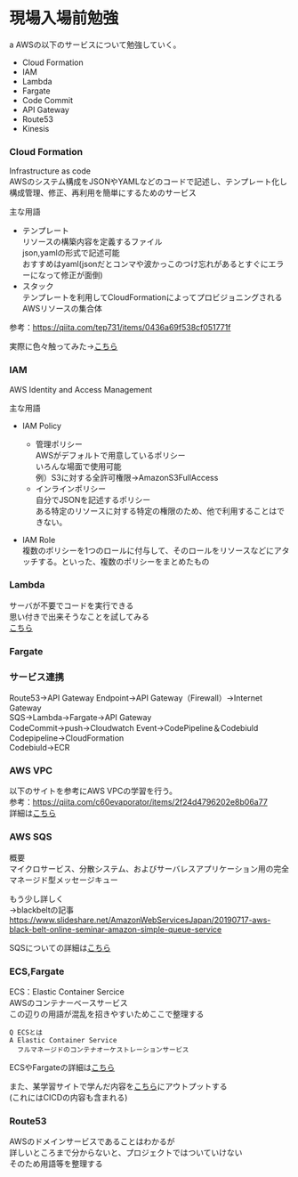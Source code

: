 # 現場入場前勉強  
a
AWSの以下のサービスについて勉強していく。  
- Cloud Formation  
- IAM  
- Lambda  
- Fargate  
- Code Commit  
- API Gateway  
- Route53  
- Kinesis  

### Cloud Formation  

Infrastructure as code  
AWSのシステム構成をJSONやYAMLなどのコードで記述し、テンプレート化し  
構成管理、修正、再利用を簡単にするためのサービス  

主な用語  
- テンプレート  
  リソースの構築内容を定義するファイル  
  json,yamlの形式で記述可能  
  おすすめはyaml(jsonだとコンマや波かっこのつけ忘れがあるとすぐにエラーになって修正が面倒)  
- スタック  
  テンプレートを利用してCloudFormationによってプロビジョニングされるAWSリソースの集合体  

参考：https://qiita.com/tep731/items/0436a69f538cf051771f  

実際に色々触ってみた→[こちら](./Cloud%20Formation/readme.md)  


### IAM  

AWS Identity and Access Management  

主な用語  
- IAM Policy  
  - 管理ポリシー  
    AWSがデフォルトで用意しているポリシー  
    いろんな場面で使用可能  
    例）S3に対する全許可権限→AmazonS3FullAccess  
  - インラインポリシー  
    自分でJSONを記述するポリシー  
    ある特定のリソースに対する特定の権限のため、他で利用することはできない。  

- IAM Role  
  複数のポリシーを1つのロールに付与して、そのロールをリソースなどにアタッチする。といった、複数のポリシーをまとめたもの  

### Lambda  

サーバが不要でコードを実行できる  
思い付きで出来そうなことを試してみる  
[こちら](./Lambda/readme.md)  

### Fargate  

### サービス連携  
Route53→API Gateway Endpoint→API Gateway（Firewall）→Internet Gateway  
SQS→Lambda→Fargate→API Gateway  
CodeCommit→push→Cloudwatch Event→CodePipeline＆Codebiuld  
  Codepipeline→CloudFormation  
  Codebiuld→ECR  

### AWS VPC  
以下のサイトを参考にAWS VPCの学習を行う。  
参考：https://qiita.com/c60evaporator/items/2f24d4796202e8b06a77  
詳細は[こちら](./VPC/readme.md)  


### AWS SQS  

概要  
マイクロサービス、分散システム、およびサーバレスアプリケーション用の完全マネージド型メッセージキュー  

もう少し詳しく  
→blackbeltの記事 https://www.slideshare.net/AmazonWebServicesJapan/20190717-aws-black-belt-online-seminar-amazon-simple-queue-service  

SQSについての詳細は[こちら](./SQS/readme.md)  


### ECS,Fargate  

ECS：Elastic Container Sercice  
AWSのコンテナーベースサービス  
この辺りの用語が混乱を招きやすいためここで整理する  

```
Q ECSとは
A Elastic Container Service
  フルマネージドのコンテナオーケストレーションサービス
```

ECSやFargateの詳細は[こちら](./ECS,Fargate/readme.md)  

また、某学習サイトで学んだ内容を[こちら](./learning/readme.md)にアウトプットする  
(これにはCICDの内容も含まれる)


### Route53  

AWSのドメインサービスであることはわかるが  
詳しいところまで分からないと、プロジェクトではついていけない  
そのため用語等を整理する  



